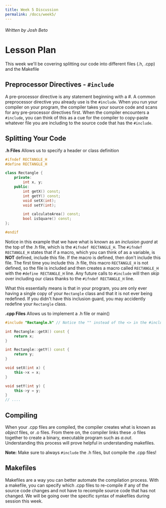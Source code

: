 ```yaml
---
title: Week 5 Discussion
permalink: /docs/week5/
---
```


###### Written by Josh Beto

# Lesson Plan

This week we'll be covering splitting our code into different files (.h, .cpp) and the Makefile

## Preprocessor Directives - `#include`

A pre-processor directive is any statement beginning with a #. A common preprocessor directive you already use is the `#include`.
When you run your compiler on your program, the compiler takes your source code and scans for any pre-processor directives first.
When the compiler encounters a `#include`, you can think of this as a cue for the compiler to copy-paste whatever file you are including
to the source code that has the `#include`. 


## Splitting Your Code


**.h Files** Allows us to specify a header or class definition 

```cpp
#ifndef RECTANGLE_H
#define RECTANGLE_H

class Rectangle {
    private:
        int x, y;
    public:
        int getX() const;
        int getY() const;
        void setX(int);
        void setY(int);

        int calculateArea() const;
        bool isSquare() const;
};

#endif
```

Notice in this example that we have what is known as an *inclusion guard* at the top of the .h file, which is the `#ifndef RECTANGLE_H`.
The `#ifndef RECTANGLE_H` states that if a macro, which you can think of as a variable, is **NOT** defined, include this file. If the macro
is defined, then don't include this file. The first time you include this .h file, this macro `RECTANGLE_H` is not defined, so the file is included
and then creates a macro called `RECTANGLE_H` with the `#define RECTANGLE_H` line. Any future calls to `#include` will then *skip* over including our
class thanks to the `#ifndef RECTANGLE_H` line.

What this essentially means is that in your program, you are only ever having a single copy of your `Rectangle` class
and that it is not ever being redefined. If you didn't have this inclusion guard, you may accidently redefine your `Rectangle` class.

**.cpp Files** Allows us to implement a .h file or main()
```cpp
#include "Rectangle.h" // Notice the "" instead of the <> in the #include !

int Rectangle::getX() const {
    return x;
}

int Rectangle::getY() const {
    return y;
}

void setX(int x) {
    this->x = x;
}

void setY(int y) {
    this->y = y;
}
// ....
```

## Compiling

When your .cpp files are compiled, the compiler creates what is known as *object* files, or .o files. From there on, the compiler links 
these .o files together to create a binary, executable program such as *a.out*. Understanding this process will prove helpful in understanding
makefiles.

**Note:** Make sure to always `#include` the .h files, but compile the .cpp files!


## Makefiles

Makefiles are a way you can better automate the compilation process. With a makefile, you can specify which .cpp files to re-compile if any of the
source code changes and not have to recompile source code that has not changed. We will be going over the specific syntax of makefiles during session this week.

